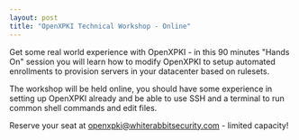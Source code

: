 ```yaml
---
layout: post
title: "OpenXPKI Technical Workshop - Online"
---
```


Get some real world experience with OpenXPKI - in this 90 minutes "Hands On" session you will learn how to modify OpenXPKI to setup automated enrollments to provision servers in your datacenter based on rulesets.

The workshop will be held online, you should have some experience in setting up OpenXPKI already and be able to use SSH and a terminal to run common shell commands and edit files.

Reserve your seat at openxpki@whiterabbitsecurity.com - limited capacity!

